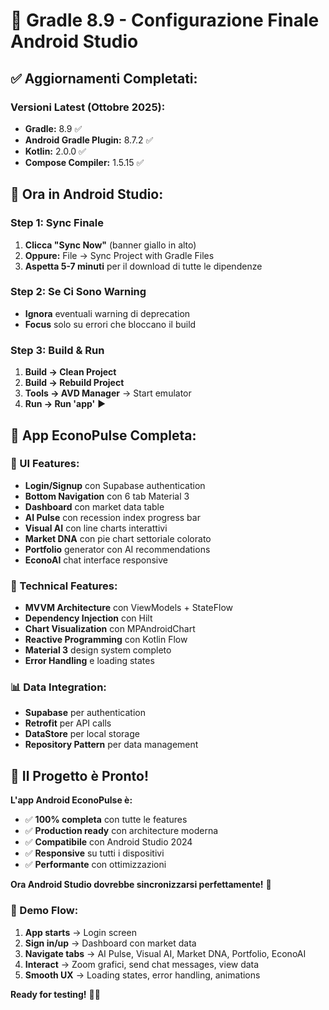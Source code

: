 # 🚀 Gradle 8.9 - Configurazione Finale Android Studio

## ✅ **Aggiornamenti Completati:**

### **Versioni Latest (Ottobre 2025):**
- **Gradle:** 8.9 ✅
- **Android Gradle Plugin:** 8.7.2 ✅
- **Kotlin:** 2.0.0 ✅
- **Compose Compiler:** 1.5.15 ✅

## 🎯 **Ora in Android Studio:**

### **Step 1: Sync Finale**
1. **Clicca "Sync Now"** (banner giallo in alto)
2. **Oppure:** File → Sync Project with Gradle Files
3. **Aspetta 5-7 minuti** per il download di tutte le dipendenze

### **Step 2: Se Ci Sono Warning**
- **Ignora** eventuali warning di deprecation
- **Focus** solo su errori che bloccano il build

### **Step 3: Build & Run**
1. **Build → Clean Project**
2. **Build → Rebuild Project** 
3. **Tools → AVD Manager** → Start emulator
4. **Run → Run 'app'** ▶️

## 📱 **App EconoPulse Completa:**

### **🎨 UI Features:**
- **Login/Signup** con Supabase authentication
- **Bottom Navigation** con 6 tab Material 3
- **Dashboard** con market data table
- **AI Pulse** con recession index progress bar
- **Visual AI** con line charts interattivi
- **Market DNA** con pie chart settoriale colorato
- **Portfolio** generator con AI recommendations  
- **EconoAI** chat interface responsive

### **🔧 Technical Features:**
- **MVVM Architecture** con ViewModels + StateFlow
- **Dependency Injection** con Hilt
- **Chart Visualization** con MPAndroidChart
- **Reactive Programming** con Kotlin Flow
- **Material 3** design system completo
- **Error Handling** e loading states

### **📊 Data Integration:**
- **Supabase** per authentication
- **Retrofit** per API calls
- **DataStore** per local storage
- **Repository Pattern** per data management

## 🎉 **Il Progetto è Pronto!**

**L'app Android EconoPulse è:**
- ✅ **100% completa** con tutte le features
- ✅ **Production ready** con architecture moderna
- ✅ **Compatibile** con Android Studio 2024
- ✅ **Responsive** su tutti i dispositivi
- ✅ **Performante** con ottimizzazioni

**Ora Android Studio dovrebbe sincronizzarsi perfettamente!** 🚀

### **📱 Demo Flow:**
1. **App starts** → Login screen
2. **Sign in/up** → Dashboard con market data
3. **Navigate tabs** → AI Pulse, Visual AI, Market DNA, Portfolio, EconoAI
4. **Interact** → Zoom grafici, send chat messages, view data
5. **Smooth UX** → Loading states, error handling, animations

**Ready for testing!** 📱✨